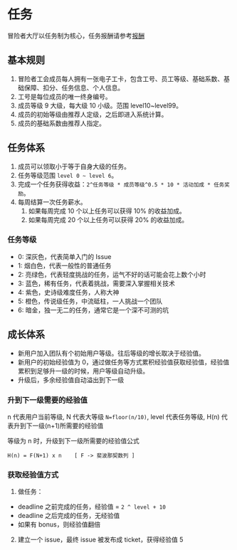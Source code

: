 # 任务

冒险者大厅以任务制为核心，任务报酬请参考[报酬](bounty.md)

## 基本规则

1. 冒险者工会成员每人拥有一张电子工卡，包含工号、员工等级、基础系数、基础保障、扣分、任务信息、个人信息。
2. 工号是每位成员的唯一终身编号。
3. 成员等级 9 大级，每大级 10 小级。范围 level10~level99。
4. 成员的初始等级由推荐人定级，之后即进入系统计算。
5. 成员的基础系数由推荐人指定。

## 任务体系

1. 成员可以领取小于等于自身大级的任务。
2. 任务等级范围 `level 0 ~ level 6`。
3. 完成一个任务获得收益：`2^任务等级 * 成员等级^0.5 * 10 * 活动加成 * 任务奖励`。
4. 每周结算一次任务薪水。
   1. 如果每周完成 10 个以上任务可以获得 10% 的收益加成。
   2. 如果每周完成 20 个以上任务可以获得 20% 的收益加成。

### 任务等级

- 0: 深灰色，代表简单入门的 Issue
- 1: 烟白色，代表一般性的普通任务
- 2: 亮绿色，代表轻度挑战的任务，运气不好的话可能会花上数个小时
- 3: 蓝色，稀有任务，代表着挑战，需要深入掌握相关技术
- 4: 紫色，史诗级难度任务，人称大神
- 5: 橙色，传说级任务，中流砥柱，一人挑战一个团队
- 6: 暗金，独一无二的任务，通常它是一个深不可测的坑

## 成长体系

- 新用户加入团队有个初始用户等级。往后等级的增长取决于经验值。
- 新用户的初始经验值为 0，通过做任务等方式累积经验值获取经验值，经验值累积到足够升一级的时候，用户等级自动升级。
- 升级后，多余经验值自动溢出到下一级

### 升到下一级需要的经验值

n 代表用户当前等级, N 代表大等级 `N=floor(n/10)`, level 代表任务等级, H(n) 代表升到下一级(n+1)所需要的经验值

等级为 n 时，升级到下一级所需要的经验值公式

```
H(n) = F(N+1) x n    [ F -> 斐波那契数列 ]
```

### 获取经验值方式

1. 做任务：

- deadline 之前完成的任务，经验值 = `2 ^ level + 10`
- deadline 之后完成的任务，无经验值
- 如果有 bonus，则经验值翻倍

2. 建立一个 issue，最终 issue 被发布成 ticket，获得经验值 5
